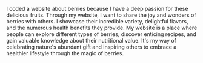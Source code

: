 I coded a website about berries because I have a deep passion for these delicious fruits. Through my website, I want to share the joy and wonders of berries with others. I showcase their incredible variety, delightful flavors, and the numerous health benefits they provide. My website is a place where people can explore different types of berries, discover enticing recipes, and gain valuable knowledge about their nutritional value. It's my way of celebrating nature's abundant gift and inspiring others to embrace a healthier lifestyle through the magic of berries.